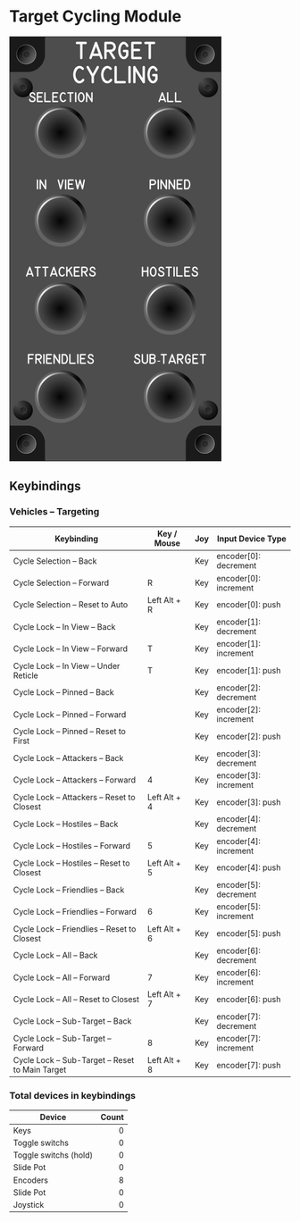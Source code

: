 # Target Cycling Module


![Target Cycling Module](images/TargetCyclingModule_60mmWidth.png)

## Keybindings

### Vehicles – Targeting

| Keybinding                                     |  Key / Mouse | Joy | Input Device Type     |
| ---------------------------------------------- | ------------ | --- | --------------------- |
| Cycle Selection – Back                         |              | Key | encoder[0]: decrement |
| Cycle Selection – Forward                      | R            | Key | encoder[0]: increment |
| Cycle Selection – Reset to Auto                | Left Alt + R | Key | encoder[0]: push      |
| Cycle Lock – In View – Back                    |              | Key | encoder[1]: decrement |
| Cycle Lock – In View – Forward                 | T            | Key | encoder[1]: increment |
| Cycle Lock – In View – Under Reticle           | T            | Key | encoder[1]: push      |
| Cycle Lock – Pinned – Back                     |              | Key | encoder[2]: decrement |
| Cycle Lock – Pinned – Forward                  |              | Key | encoder[2]: increment |
| Cycle Lock – Pinned – Reset to First           |              | Key | encoder[2]: push      |
| Cycle Lock – Attackers – Back                  |              | Key | encoder[3]: decrement |
| Cycle Lock – Attackers – Forward               | 4            | Key | encoder[3]: increment |
| Cycle Lock – Attackers – Reset to Closest      | Left Alt + 4 | Key | encoder[3]: push      |
| Cycle Lock – Hostiles – Back                   |              | Key | encoder[4]: decrement |
| Cycle Lock – Hostiles – Forward                | 5            | Key | encoder[4]: increment |
| Cycle Lock – Hostiles – Reset to Closest       | Left Alt + 5 | Key | encoder[4]: push      |
| Cycle Lock – Friendlies – Back                 |              | Key | encoder[5]: decrement |
| Cycle Lock – Friendlies – Forward              | 6            | Key | encoder[5]: increment |
| Cycle Lock – Friendlies – Reset to Closest     | Left Alt + 6 | Key | encoder[5]: push      |
| Cycle Lock – All – Back                        |              | Key | encoder[6]: decrement |
| Cycle Lock – All – Forward                     | 7            | Key | encoder[6]: increment |
| Cycle Lock – All – Reset to Closest            | Left Alt + 7 | Key | encoder[6]: push      |
| Cycle Lock – Sub-Target – Back                 |              | Key | encoder[7]: decrement |
| Cycle Lock – Sub-Target – Forward              | 8            | Key | encoder[7]: increment |
| Cycle Lock – Sub-Target – Reset to Main Target | Left Alt + 8 | Key | encoder[7]: push      |


### Total devices in keybindings

| Device                |  Count |
| --------------------- | -----: |
| Keys                  |      0 |
| Toggle switchs        |      0 |
| Toggle switchs (hold) |      0 |
| Slide Pot             |      0 |
| Encoders              |      8 |
| Slide Pot             |      0 |
| Joystick              |      0 |
